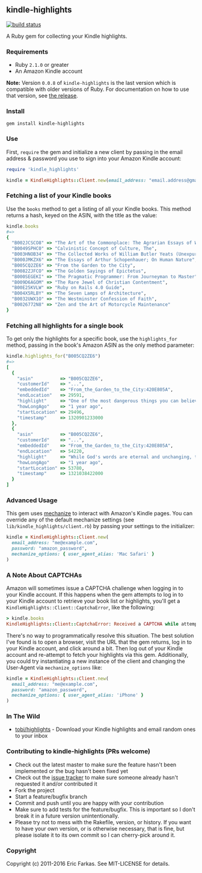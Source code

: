 ## kindle-highlights

[![build status](https://secure.travis-ci.org/speric/kindle-highlights.png)](http://travis-ci.org/speric/kindle-highlights)

A Ruby gem for collecting your Kindle highlights.

### Requirements

* Ruby `2.1.0` or greater
* An Amazon Kindle account

<b>Note:</b> Version `0.0.8` of `kindle-highlights` is the last version which is compatible with older
versions of Ruby. For documentation on how to use that
version, see [the release](https://github.com/speric/kindle-highlights/releases/tag/v0.0.8).

### Install
```
gem install kindle-highlights
```

### Use

First, `require` the gem and initialize a new client by passing in the email address & password you use
to sign into your Amazon Kindle account:

```ruby
require 'kindle_highlights'

kindle = KindleHighlights::Client.new(email_address: "email.address@gmail.com", password: "password")
```

### Fetching a list of your Kindle books

Use the `books` method to get a listing of all your Kindle books. This method
returns a hash, keyed on the ASIN, with the title as the value:

```ruby
kindle.books
#=>
{
  "B002JCSCO8" => "The Art of the Commonplace: The Agrarian Essays of Wendell Berry",
  "B0049SPHC0" => "Calvinistic Concept of Culture, The",
  "B003HNOB34" => "The Collected Works of William Butler Yeats (Unexpurgated Edition) (Halcyon Classics)",
  "B000JMKZX6" => "The Essays of Arthur Schopenhauer; On Human Nature",
  "B005CQ2ZE6" => "From the Garden to the City",
  "B0082ZJFCO" => "The Golden Sayings of Epictetus",
  "B000SEGEKI" => "The Pragmatic Programmer: From Journeyman to Master",
  "B009D6AGOM" => "The Rare Jewel of Christian Contentment",
  "B00E25KVLW" => "Ruby on Rails 4.0 Guide",
  "B004X5RLBY" => "The Seven Lamps of Architecture",
  "B0032UWX1O" => "The Westminster Confession of Faith",
  "B0026772N8" => "Zen and the Art of Motorcycle Maintenance"
}
```

### Fetching all highlights for a single book

To get only the highlights for a specific book, use the `highlights_for` method, passing
in the book's Amazon ASIN as the only method parameter:

```ruby
kindle.highlights_for("B005CQ2ZE6")
#=>
[
  {
    "asin"          => "B005CQ2ZE6",
    "customerId"    => "...",
    "embeddedId"    => "From_the_Garden_to_the_City:420E805A",
    "endLocation"   => 29591,
    "highlight"     => "One of the most dangerous things you can believe in this world is that technology is neutral.",
    "howLongAgo"    => "1 year ago",
    "startLocation" => 29496,
    "timestamp"     => 1320901233000
  },
  {
    "asin"          => "B005CQ2ZE6",
    "customerId"    => "...",
    "embeddedId"    => "From_the_Garden_to_the_City:420E805A",
    "endLocation"   => 54220,
    "highlight"     => "While God's words are eternal and unchanging, the tools we use to access those words do change, and those changes in technology also bring subtle changes to the practice of worship. When we fail to recognize the impact of such technological change, we run the risk of allowing our tools to dictate our methods. Technology should not dictate our values or our methods. Rather, we must use technology out of our convictions and values.",
    "howLongAgo"    => "1 year ago",
    "startLocation" => 53780,
    "timestamp"     => 1321038422000
  }
]
```

### Advanced Usage

This gem uses [mechanize](https://github.com/sparklemotion/mechanize) to interact with Amazon's Kindle pages. You can override any of the default mechanize settings (see `lib/kindle_highlights/client.rb`) by passing your settings to the initializer:

```ruby
kindle = KindleHighlights::Client.new(
  email_address: "me@example.com",
  password: "amazon_password",
  mechanize_options: { user_agent_alias: 'Mac Safari' }
)
```

### A Note About CAPTCHAs

Amazon will sometimes issue a CAPTCHA challenge when logging in to your
Kindle account. If this happens when the gem attempts to log in to your
Kindle account to retrieve your book list or highlights, you'll get a `KindleHighlights::Client::CaptchaError`, like the following:

```ruby
> kindle.books
KindleHighlights::Client::CaptchaError: Received a CAPTCHA while attempting to sign in to your Amazon account. You will need to resolve this manually at https://www.amazon.com/ap/signin?openid.pape.max_auth_age=0&openid...
```

There's no way to programmatically resolve this situation. The best
solution I've found is to open a browser, visit the URL that the gem returns, log in to
your Kindle account, and click around a bit. Then log out of your Kindle
account and re-attempt to fetch your highlights via this gem. Additionally, you could try
instantiating a new instance of the client and changing the User-Agent
via `mechanize_options` like:

```ruby
kindle = KindleHighlights::Client.new(
  email_address: "me@example.com",
  password: "amazon_password",
  mechanize_options: { user_agent_alias: 'iPhone' }
)
```

### In The Wild
* [tobi/highlights](https://github.com/tobi/highlights) - Download your Kindle highlights and email random ones to your inbox

### Contributing to kindle-highlights (PRs welcome)

* Check out the latest master to make sure the feature hasn't been implemented or the bug hasn't been fixed yet
* Check out the [issue tracker](http://github.com/speric/kindle-highlights/issues) to make sure someone already hasn't requested it and/or contributed it
* Fork the project
* Start a feature/bugfix branch
* Commit and push until you are happy with your contribution
* Make sure to add tests for the feature/bugfix. This is important so I don't break it in a future version unintentionally.
* Please try not to mess with the Rakefile, version, or history. If you want to have your own version, or is otherwise necessary, that is fine, but please isolate it to its own commit so I can cherry-pick around it.

### Copyright

Copyright (c) 2011-2016 Eric Farkas. See MIT-LICENSE for details.

